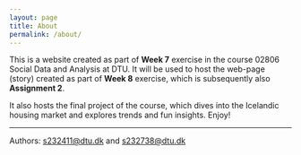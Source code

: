 ```yaml
---
layout: page
title: About
permalink: /about/
---
```


This is a website created as part of **Week 7** exercise in the course 02806 Social Data and Analysis at DTU. It will be used to host the web-page (story) created as part of **Week 8** exercise, which is subsequently also **Assignment 2**.

It also hosts the final project of the course, which dives into the Icelandic housing market and explores trends and fun insights. Enjoy!

---

Authors: s232411@dtu.dk and s232738@dtu.dk
